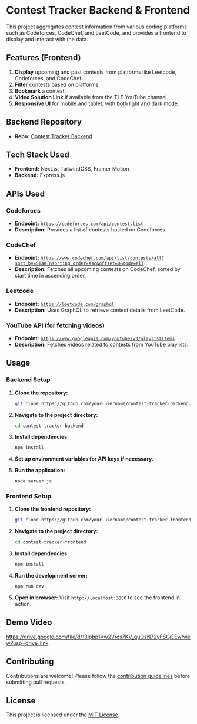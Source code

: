 # Contest Tracker Backend & Frontend

This project aggregates contest information from various coding platforms such as Codeforces, CodeChef, and LeetCode, and provides a frontend to display and interact with the data.

## Features (Frontend)

1. **Display** upcoming and past contests from platforms like Leetcode, Codeforces, and CodeChef.
2. **Filter** contests based on platforms.
3. **Bookmark** a contest.
4. **Video Solution Link** if available from the TLE YouTube channel.
5. **Responsive UI** for mobile and tablet, with both light and dark mode.

## Backend Repository
- **Repo:** [Contest Tracker Backend](https://github.com/pavanydg/contest_backend)

## Tech Stack Used
- **Frontend:** Next.js, TailwindCSS, Framer Motion
- **Backend:** Express.js

## APIs Used

### Codeforces
- **Endpoint:** [`https://codeforces.com/api/contest.list`](https://codeforces.com/api/contest.list)
- **Description:** Provides a list of contests hosted on Codeforces.

### CodeChef
- **Endpoint:** [`https://www.codechef.com/api/list/contests/all?sort_by=START&sorting_order=asc&offset=0&mode=all`](https://www.codechef.com/api/list/contests/all?sort_by=START&sorting_order=asc&offset=0&mode=all)
- **Description:** Fetches all upcoming contests on CodeChef, sorted by start time in ascending order.

### Leetcode
- **Endpoint:** [`https://leetcode.com/graphql`](https://leetcode.com/graphql)
- **Description:** Uses GraphQL to retrieve contest details from LeetCode.

### YouTube API (for fetching videos)
- **Endpoint:** [`https://www.googleapis.com/youtube/v3/playlistItems`](https://www.googleapis.com/youtube/v3/playlistItems)
- **Description:** Fetches videos related to contests from YouTube playlists.

## Usage

### Backend Setup
1. **Clone the repository:**
   ```sh
   git clone https://github.com/your-username/contest-tracker-backend.git
   ```

2. **Navigate to the project directory:**
   ```sh
   cd contest-tracker-backend
   ```

3. **Install dependencies:**
   ```sh
   npm install
   ```

4. **Set up environment variables for API keys if necessary.**

5. **Run the application:**
   ```sh
   node server.js
   ```

### Frontend Setup
1. **Clone the frontend repository:**
   ```sh
   git clone https://github.com/your-username/contest-tracker-frontend.git
   ```

2. **Navigate to the project directory:**
   ```sh
   cd contest-tracker-frontend
   ```

3. **Install dependencies:**
   ```sh
   npm install
   ```

4. **Run the development server:**
   ```sh
   npm run dev
   ```

5. **Open in browser:**
   Visit `http://localhost:3000` to see the frontend in action.

## Demo Video
https://drive.google.com/file/d/13Ipbp1Vw2Vrcs7KV_quQsN72yFSGjEEw/view?usp=drive_link

## Contributing
Contributions are welcome! Please follow the [contribution guidelines](CONTRIBUTING.md) before submitting pull requests.

## License
This project is licensed under the [MIT License](LICENSE).